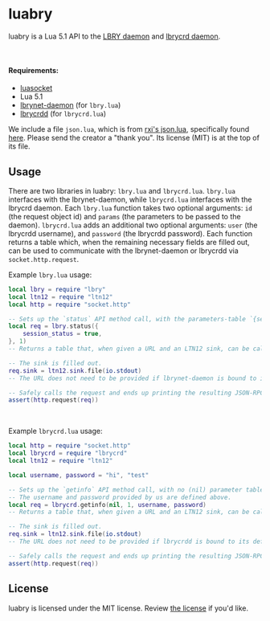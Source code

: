 # luabry

luabry is a Lua 5.1 API to the [LBRY daemon](https://github.com/lbryio/lbry) and [lbrycrd daemon](https://github.com/lbry/lbrycrd).

<br/>

#### Requirements:

* [luasocket](https://github.com/diegonehab/luasocket)
* Lua 5.1
* [lbrynet-daemon](https://github.io/lbryio/lbry) (for `lbry.lua`)
* [lbrycrdd](https://github.com/lbry/lbrycrd) (for `lbrycrd.lua`)

We include a file `json.lua`, which is from [rxi's json.lua](https://github.com/rxi/json.lua), specifically found [here](https://github.com/rxi/json.lua/blob/master/json.lua). Please send the creator a "thank you". Its license (MIT) is at the top of its file.

## Usage

There are two libraries in luabry: `lbry.lua` and `lbrycrd.lua`. `lbry.lua` interfaces with the lbrynet-daemon, while `lbrycrd.lua` interfaces with the lbrycrd daemon. Each `lbry.lua` function takes two optional arguments: `id` (the request object id) and `params` (the parameters to be passed to the daemon). `lbrycrd.lua` adds an additional two optional arguments: `user` (the lbrycrdd username), and `password` (the lbrycrdd password). Each function returns a table which, when the remaining necessary fields are filled out, can be used to communicate with the lbrynet-daemon or lbrycrdd via `socket.http.request`.

Example `lbry.lua` usage:

```Lua
local lbry = require "lbry"
local ltn12 = require "ltn12"
local http = require "socket.http"

-- Sets up the `status` API method call, with the parameters-table `{session_status = true}` and the JSON-RPC field `id = 1`.
local req = lbry.status({
	session_status = true,
}, 1)
-- Returns a table that, when given a URL and an LTN12 sink, can be called by `http.request`.

-- The sink is filled out.
req.sink = ltn12.sink.file(io.stdout)
-- The URL does not need to be provided if lbrynet-daemon is bound to its default URL.

-- Safely calls the request and ends up printing the resulting JSON-RPC response.
assert(http.request(req))
```

<br/>

Example `lbrycrd.lua` usage:

```Lua
local http = require "socket.http"
local lbrycrd = require "lbrycrd"
local ltn12 = require "ltn12"

local username, password = "hi", "test"

-- Sets up the `getinfo` API method call, with no (nil) parameter table and the JSON-RPC field `id = 1`.
-- The username and password provided by us are defined above.
local req = lbrycrd.getinfo(nil, 1, username, password)
-- Returns a table that, when given a URL and an LTN12 sink, can be called by `http.request`.

-- The sink is filled out.
req.sink = ltn12.sink.file(io.stdout)
-- The URL does not need to be provided if lbrycrdd is bound to its default URL.

-- Safely calls the request and ends up printing the resulting JSON-RPC response.
assert(http.request(req))
```

## License

luabry is licensed under the MIT license. Review [the license](LICENSE) if you'd like.
